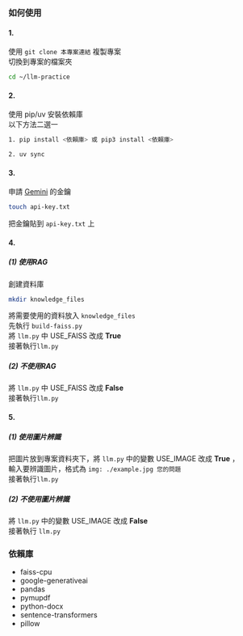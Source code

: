 ### 如何使用
#### 1. 
使用 `git clone 本專案連結` 複製專案  
切換到專案的檔案夾  
```bash
cd ~/llm-practice
```

#### 2. 
使用 pip/uv 安裝依賴庫  
以下方法二選一
```bash
1. pip install <依賴庫> 或 pip3 install <依賴庫>  

2. uv sync
```

#### 3. 
申請 [Gemini](https://ai.google.dev/) 的金鑰  
```bash
touch api-key.txt
```
把金鑰貼到 `api-key.txt` 上  

#### 4. 
##### (1) 使用RAG
創建資料庫  
```bash
mkdir knowledge_files
```
將需要使用的資料放入 `knowledge_files`  
先執行 `build-faiss.py`  
將 `llm.py` 中 USE_FAISS 改成 **True**  
接著執行`llm.py`

##### (2) 不使用RAG  
將 `llm.py` 中 USE_FAISS 改成 **False**  
接著執行`llm.py`

#### 5. 
##### (1) 使用圖片辨識  
把圖片放到專案資料夾下，將 `llm.py` 中的變數 USE_IMAGE 改成 **True** ，  
輸入要辨識圖片，格式為 `img: ./example.jpg 您的問題`  
接著執行`llm.py`

##### (2) 不使用圖片辨識  
將 `llm.py` 中的變數 USE_IMAGE 改成 **False**  
接著執行 `llm.py`

### 依賴庫
- faiss-cpu
- google-generativeai
- pandas
- pymupdf
- python-docx
- sentence-transformers
- pillow

